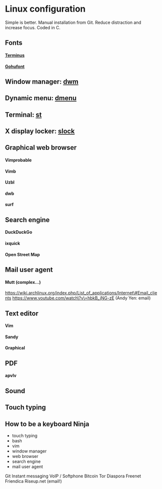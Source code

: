 # Linux configuration

Simple is better. Manual installation from Git. Reduce distraction and increase
focus. Coded in C.


## Fonts
#### [Terminus](http://terminus-font.sourceforge.net/)
#### [Gohufont](http://font.gohu.org/)

## Window manager: [dwm](http://dwm.suckless.org/)
## Dynamic menu: [dmenu](http://tools.suckless.org/dmenu/)
## Terminal: [st](http://st.suckless.org/)
## X display locker: [slock](http://tools.suckless.org/slock/)



## Graphical web browser

#### Vimprobable
#### Vimb
#### Uzbl
#### dwb
#### surf


## Search engine

#### DuckDuckGo
#### ixquick

#### Open Street Map


## Mail user agent

#### Mutt (complex...)
https://wiki.archlinux.org/index.php/List_of_applications/Internet\#Email_clients
https://www.youtube.com/watch\?v\=hbkB_jNG-zE (Andy Yen: email)


## Text editor

#### Vim
#### Sandy
#### Graphical



## PDF

#### apvlv

## Sound
## Touch typing

## How to be a keyboard Ninja

- touch typing
- bash
- vim
- window manager
- web browser
- search engine
- mail user agent

Git
Instant messaging
VoIP / Softphone
Bitcoin
Tor
Diaspora
Freenet
Friendica
Riseup.net (email!)
